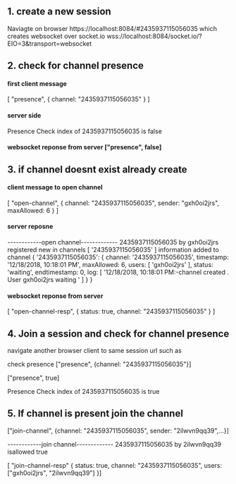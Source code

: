 ## 1. create a new session 
Naviagte on browser https://localhost:8084/#2435937115056035
which creates websocket over socket.io wss://localhost:8084/socket.io/?EIO=3&transport=websocket

## 2. check for channel presence

#### first client message 
[ "presence", 
  {
    channel: "2435937115056035"
    }
 ]

#### server side 
 Presence Check index of  2435937115056035  is  false
      
#### websocket reponse from server ["presence", false]

## 3. if channel doesnt exist already create 

#### client message to open channel 
  [  "open-channel", 
    {
      channel: "2435937115056035", 
      sender: "gxh0oi2jrs", 
      maxAllowed: 6
     }
   ]
   
#### server reposne 
 ------------open channel-------------  2435937115056035  by  gxh0oi2jrs
registered new in channels  [ '2435937115056035' ]
information added to channel { '2435937115056035':
   { channel: '2435937115056035',
     timestamp: '12/18/2018, 10:18:01 PM',
     maxAllowed: 6,
     users: [ 'gxh0oi2jrs' ],
     status: 'waiting',
     endtimestamp: 0,
     log:
      [ '12/18/2018, 10:18:01 PM:-channel created . User gxh0oi2jrs waiting ' ] } }
     
#### websocket reponse from server
  [  "open-channel-resp", 
   { 
    status: true, 
    channel: "2435937115056035"
    }
    ]
    
  ## 4. Join a session and check for channel presence 
  
  navigate another browser client to same session url such as 
  
   check presence ["presence", {channel: "2435937115056035"}]
   
   ["presence", true]
   
   Presence Check index of  2435937115056035  is  true
   
   ## 5. If channel is present join the channel 
  
  ["join-channel", {channel: "2435937115056035", sender: "2ilwvn9qq39",…}]
   
------------join channel-------------  2435937115056035  by  2ilwvn9qq39  isallowed  true

[ "join-channel-resp"
 {
 status: true, 
 channel: "2435937115056035", 
 users: ["gxh0oi2jrs", "2ilwvn9qq39"]
}]

 
